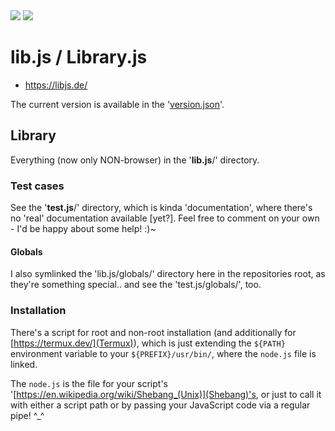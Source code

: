 <img src="https://kekse.biz/php/count.php?zero&override=github:lib.js" />
<img src="https://kekse.biz/php/count.php?draw&test&fg=120,130,40&size=48" />

# lib.js / Library.js
* https://libjs.de/

The current version is available in the '[version.json](https://raw.githubusercontent.com/kekse1/lib.js/git/version.json)'.

## Library
Everything (now only NON-browser) in the '**lib.js**/' directory.

### Test cases
See the '**test.js**/' directory, which is kinda 'documentation', where
there's no 'real' documentation available [yet?]. Feel free to comment
on your own - I'd be happy about some help! :)~

#### Globals
I also symlinked the 'lib.js/globals/' directory here in the repositories
root, as they're something special.. and see the 'test.js/globals/', too.

### Installation
There's a script for root and non-root installation (and additionally for
[https://termux.dev/](Termux)), which is just extending the `${PATH}`
environment variable to your `${PREFIX}/usr/bin/`, where the `node.js`
file is linked.

The `node.js` is the file for your script's '[https://en.wikipedia.org/wiki/Shebang_(Unix)](Shebang)'s,
or just to call it with either a script path or by passing your JavaScript code via a regular pipe! ^\_^

